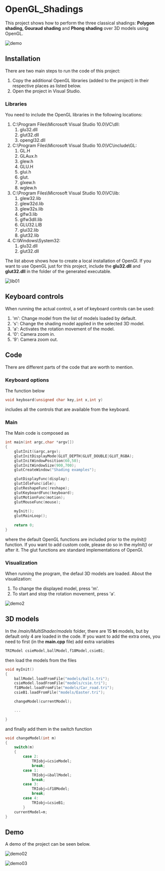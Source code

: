 # OpenGL_Shadings

This project shows how to perform the three classical shadings: **Polygon shading, Gouraud shading** and **Phong shading** over 3D models using OpenGL.

![demo](/images/demo01.gif?raw=true)

## Installation

There are two main steps to run the code of this project:
1. Copy the additional OpenGL libraries (added to the project) in their respective places as listed below.
2. Open the project in Visual Studio. 

### Libraries

You need to include the OpenGL libraries in the following locations:
1. C:\Program Files\Microsoft Visual Studio 10.0\VC\dll:
	1. glu32.dll
	2. glut32.dll
	3. opengl32.dll
2. C:\Program Files\Microsoft Visual Studio 10.0\VC\include\GL:
	1. GL.H
	2. GLAux.h
	3. glew.h
	4. GLU.H
	5. glui.h
	6. glut.
	7. glxew.h
	8. wglew.h
3. C:\Program Files\Microsoft Visual Studio 10.0\VC\lib:
	1. glew32.lib
	2. glew32d.lib
	3. glew32s.lib
	4. glfw3.lib
	5. glfw3dll.lib
	6. GLU32.LIB
	7. glui32.lib
	8. glut32.lib
4. C:\Windows\System32:
	1. glu32.dll
	2. glut32.dll

The list above shows how to create a local installation of OpenGl. If you want to use OpenGL just for this project, include the **glu32.dll** and **glut32.dll** in the folder of the generated executable.

![lib01](/images/lib/demo-lib.gif?raw=true)

## Keyboard controls

When running the actual control, a set of keyboard controls can be used:
1. 'm': Change model from the list of models loaded by default.
2. 's': Change the shading model applied in the selected 3D model.
3. 'a': Activates the rotation movement of the model.
4. '0': Camera zoom in.
5. '9': Camera zoom out.

## Code

There are different parts of the code that are worth to mention.

### Keyboard options

The function below
```c++
void keyboard(unsigned char key,int x,int y)
```
includes all the controls that are available from the keyboard.

### Main

The Main code is composed as
```c++
int main(int argc,char *argv[])
{
    glutInit(&argc,argv);
    glutInitDisplayMode(GLUT_DEPTH|GLUT_DOUBLE|GLUT_RGBA);
    glutInitWindowPosition(60,50);
    glutInitWindowSize(900,700);
    glutCreateWindow("Shading examples");

    glutDisplayFunc(display);
    glutIdleFunc(idle);
    glutReshapeFunc(reshape);
    glutKeyboardFunc(keyboard);
    glutMotionFunc(motion);
    glutMouseFunc(mouse);
    
    myInit();
    glutMainLoop();
        
    return 0;
}
```
where the default OpenGL functions are included prior to the *myInit()* function. If you want to add custom code, please do so in the *myInit()* or after it. The glut functions are standard implementations of OpenGl.

### Visualization

When running the program, the defaul 3D models are loaded. About the visualization:
1. To change the displayed model, press 'm'.
2. To start and stop the rotation movement, press 'a'.

![demo2](/images/demo02.gif?raw=true)

## 3D models

In the */main/MultiShader/models* folder, there are 15 **tri** models, but by default only 4 are loaded in the code. If you want to add the extra ones, you need to first (in the **main.cpp** file) add extra variables

```c++
TRIModel csieModel,ballModel,f18Model,csieB1;
```
then load the models from the files
```c++
void myInit()
{
	ballModel.loadFromFile("models/balls.tri");
	csieModel.loadFromFile("models/csie.tri");
	f18Model.loadFromFile("models/Car_road.tri");
	csieB1.loadFromFile("models/Easter.tri");

	changeModel(currentModel);

	...

}
```
and finally add them in the switch function 
```c++
void changeModel(int m)
{
	switch(m)
	{
		case 2:
			TRIobj=&csieModel;
			break;
		case 1:
			TRIobj=&ballModel;
			break;
		case 3:
			TRIobj=&f18Model;
			break;    
		case 4:
			TRIobj=&csieB1;
		}    
	currentModel=m;
}
```
## Demo

A demo of the project can be seen below.

![demo02](/images/demo03.gif?raw=true)

![demo03](/images/demo01.gif?raw=true)